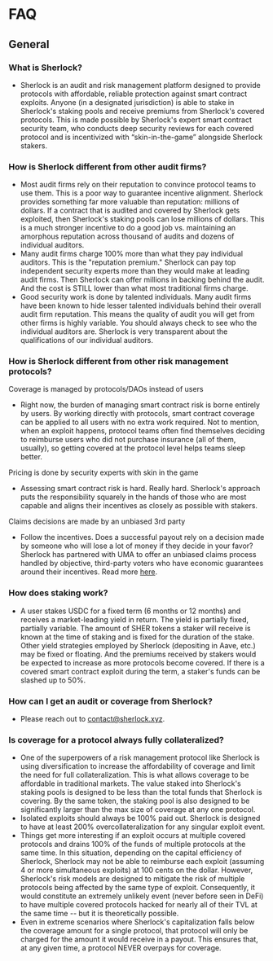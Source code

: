 # FAQ

## General

### What is Sherlock?

* Sherlock is an audit and risk management platform designed to provide protocols with affordable, reliable protection against smart contract exploits. Anyone (in a designated jurisdiction) is able to stake in Sherlock's staking pools and receive premiums from Sherlock's covered protocols. This is made possible by Sherlock's expert smart contract security team, who conducts deep security reviews for each covered protocol and is incentivized with “skin-in-the-game” alongside Sherlock stakers.

### How is Sherlock different from other audit firms?

* Most audit firms rely on their reputation to convince protocol teams to use them. This is a poor way to guarantee incentive alignment. Sherlock provides something far more valuable than reputation: millions of dollars. If a contract that is audited and covered by Sherlock gets exploited, then Sherlock's staking pools can lose millions of dollars. This is a much stronger incentive to do a good job vs. maintaining an amorphous reputation across thousand of audits and dozens of individual auditors. 
* Many audit firms charge 100% more than what they pay individual auditors. This is the "reputation premium." Sherlock can pay top independent security experts more than they would make at leading audit firms. Then Sherlock can offer millions in backing behind the audit. And the cost is STILL lower than what most traditional firms charge. 
* Good security work is done by talented individuals. Many audit firms have been known to hide lesser talented individuals behind their overall audit firm reputation. This means the quality of audit you will get from other firms is highly variable. You should always check to see who the individual auditors are. Sherlock is very transparent about the qualifications of our individual auditors. 

### How is Sherlock different from other risk management protocols?

Coverage is managed by protocols/DAOs instead of users
* Right now, the burden of managing smart contract risk is borne entirely by users. By working directly with protocols, smart contract coverage can be applied to all users with no extra work required. Not to mention, when an exploit happens, protocol teams often find themselves deciding to reimburse users who did not purchase insurance (all of them, usually), so getting covered at the protocol level helps teams sleep better.&#x20;

Pricing is done by security experts with skin in the game
* Assessing smart contract risk is hard. Really hard. Sherlock's approach puts the responsibility squarely in the hands of those who are most capable and aligns their incentives as closely as possible with stakers.&#x20;

Claims decisions are made by an unbiased 3rd party
* Follow the incentives. Does a successful payout rely on a decision made by someone who will lose a lot of money if they decide in your favor? Sherlock has partnered with UMA to offer an unbiased claims process handled by objective, third-party voters who have economic guarantees around their incentives. Read more [here](https://docs.umaproject.org/getting-started/oracle).

### How does staking work?

* A user stakes USDC for a fixed term (6 months or 12 months) and receives a market-leading yield in return. The yield is partially fixed, partially variable. The amount of SHER tokens a staker will receive is known at the time of staking and is fixed for the duration of the stake. Other yield strategies employed by Sherlock (depositing in Aave, etc.) may be fixed or floating. And the premiums received by stakers would be expected to increase as more protocols become covered. If there is a covered smart contract exploit during the term, a staker's funds can be slashed up to 50%.&#x20;

### How can I get an audit or coverage from Sherlock?

* Please reach out to contact@sherlock.xyz.&#x20;

### Is coverage for a protocol always fully collateralized?

* One of the superpowers of a risk management protocol like Sherlock is using diversification to increase the affordability of coverage and limit the need for full collateralization. This is what allows coverage to be affordable in traditional markets. The value staked into Sherlock's staking pools is designed to be less than the total funds that Sherlock is covering. By the same token, the staking pool is also designed to be significantly larger than the max size of coverage at any one protocol.
* Isolated exploits should always be 100% paid out. Sherlock is designed to have at least 200% overcollateralization for any singular exploit event.&#x20;
* Things get more interesting if an exploit occurs at multiple covered protocols and drains 100% of the funds of multiple protocols at the same time. In this situation, depending on the capital efficiency of Sherlock, Sherlock may not be able to reimburse each exploit (assuming 4 or more simultaneous exploits) at 100 cents on the dollar. However, Sherlock's risk models are designed to mitigate the risk of multiple protocols being affected by the same type of exploit. Consequently, it would constitute an extremely unlikely event (never before seen in DeFi) to have multiple covered protocols hacked for nearly all of their TVL at the same time -- but it is theoretically possible.
* Even in extreme scenarios where Sherlock's capitalization falls below the coverage amount for a single protocol, that protocol will only be charged for the amount it would receive in a payout. This ensures that, at any given time, a protocol NEVER overpays for coverage. 
